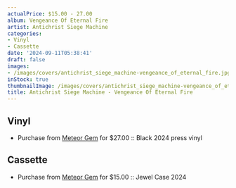 ```yaml
---
actualPrice: $15.00 - 27.00
album: Vengeance Of Eternal Fire
artist: Antichrist Siege Machine
categories:
- Vinyl
- Cassette
date: '2024-09-11T05:38:41'
draft: false
images:
- /images/covers/antichrist_siege_machine-vengeance_of_eternal_fire.jpg
inStock: true
thumbnailImage: /images/covers/antichrist_siege_machine-vengeance_of_eternal_fire-thumb.jpg
title: Antichrist Siege Machine - Vengeance Of Eternal Fire
---
```


## Vinyl
* Purchase from [Meteor Gem](https://meteor-gem.com/products/antichrist-siege-machine-vengeance-of-eternal-fire-lp) for $27.00 :: Black 2024 press vinyl
## Cassette
* Purchase from [Meteor Gem](https://meteor-gem.com/products/antichrist-siege-machine-vengeance-of-eternal-fire-cd) for $15.00 :: Jewel Case 2024
